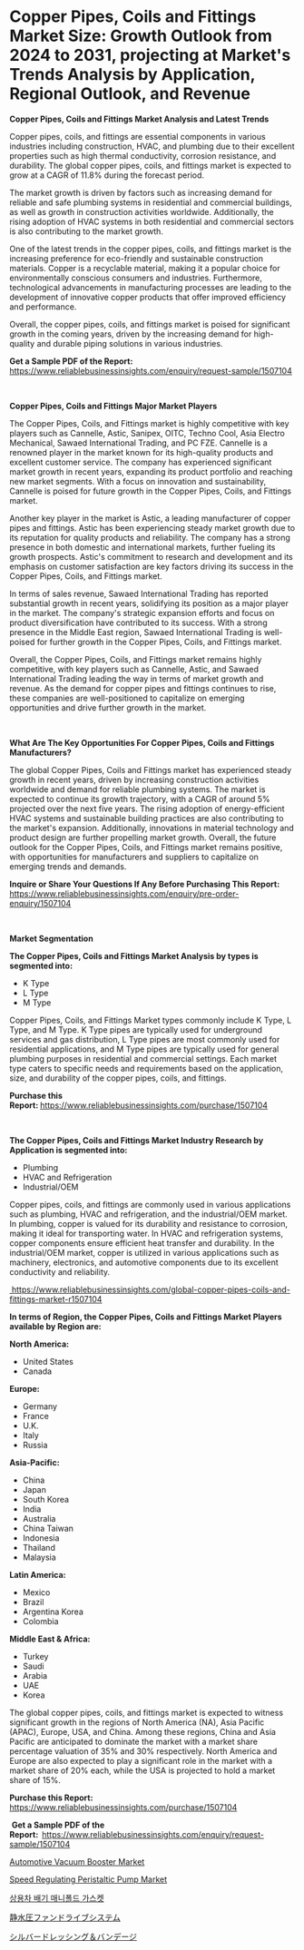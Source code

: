 <p><h1>Copper Pipes, Coils and Fittings Market Size: Growth Outlook from 2024 to 2031, projecting at Market's Trends Analysis by Application, Regional Outlook, and Revenue</h1></p><p><strong>Copper Pipes, Coils and Fittings Market Analysis and Latest Trends</strong></p>
<p><p>Copper pipes, coils, and fittings are essential components in various industries including construction, HVAC, and plumbing due to their excellent properties such as high thermal conductivity, corrosion resistance, and durability. The global copper pipes, coils, and fittings market is expected to grow at a CAGR of 11.8% during the forecast period.</p><p>The market growth is driven by factors such as increasing demand for reliable and safe plumbing systems in residential and commercial buildings, as well as growth in construction activities worldwide. Additionally, the rising adoption of HVAC systems in both residential and commercial sectors is also contributing to the market growth.</p><p>One of the latest trends in the copper pipes, coils, and fittings market is the increasing preference for eco-friendly and sustainable construction materials. Copper is a recyclable material, making it a popular choice for environmentally conscious consumers and industries. Furthermore, technological advancements in manufacturing processes are leading to the development of innovative copper products that offer improved efficiency and performance.</p><p>Overall, the copper pipes, coils, and fittings market is poised for significant growth in the coming years, driven by the increasing demand for high-quality and durable piping solutions in various industries.</p></p>
<p><strong>Get a Sample PDF of the Report:&nbsp;</strong> <a href="https://www.reliablebusinessinsights.com/enquiry/request-sample/1507104">https://www.reliablebusinessinsights.com/enquiry/request-sample/1507104</a></p>
<p>&nbsp;</p>
<p><strong>Copper Pipes, Coils and Fittings Major Market Players</strong></p>
<p><p>The Copper Pipes, Coils, and Fittings market is highly competitive with key players such as Cannelle, Astic, Sanipex, OITC, Techno Cool, Asia Electro Mechanical, Sawaed International Trading, and PC FZE. Cannelle is a renowned player in the market known for its high-quality products and excellent customer service. The company has experienced significant market growth in recent years, expanding its product portfolio and reaching new market segments. With a focus on innovation and sustainability, Cannelle is poised for future growth in the Copper Pipes, Coils, and Fittings market.</p><p>Another key player in the market is Astic, a leading manufacturer of copper pipes and fittings. Astic has been experiencing steady market growth due to its reputation for quality products and reliability. The company has a strong presence in both domestic and international markets, further fueling its growth prospects. Astic's commitment to research and development and its emphasis on customer satisfaction are key factors driving its success in the Copper Pipes, Coils, and Fittings market.</p><p>In terms of sales revenue, Sawaed International Trading has reported substantial growth in recent years, solidifying its position as a major player in the market. The company's strategic expansion efforts and focus on product diversification have contributed to its success. With a strong presence in the Middle East region, Sawaed International Trading is well-poised for further growth in the Copper Pipes, Coils, and Fittings market.</p><p>Overall, the Copper Pipes, Coils, and Fittings market remains highly competitive, with key players such as Cannelle, Astic, and Sawaed International Trading leading the way in terms of market growth and revenue. As the demand for copper pipes and fittings continues to rise, these companies are well-positioned to capitalize on emerging opportunities and drive further growth in the market.</p></p>
<p>&nbsp;</p>
<p><strong>What Are The Key Opportunities For Copper Pipes, Coils and Fittings Manufacturers?</strong></p>
<p><p>The global Copper Pipes, Coils and Fittings market has experienced steady growth in recent years, driven by increasing construction activities worldwide and demand for reliable plumbing systems. The market is expected to continue its growth trajectory, with a CAGR of around 5% projected over the next five years. The rising adoption of energy-efficient HVAC systems and sustainable building practices are also contributing to the market's expansion. Additionally, innovations in material technology and product design are further propelling market growth. Overall, the future outlook for the Copper Pipes, Coils, and Fittings market remains positive, with opportunities for manufacturers and suppliers to capitalize on emerging trends and demands.</p></p>
<p><strong>Inquire or Share Your Questions If Any Before Purchasing This Report:</strong> <a href="https://www.reliablebusinessinsights.com/enquiry/pre-order-enquiry/1507104">https://www.reliablebusinessinsights.com/enquiry/pre-order-enquiry/1507104</a></p>
<p>&nbsp;</p>
<p><strong>Market Segmentation</strong></p>
<p><strong>The Copper Pipes, Coils and Fittings Market Analysis by types is segmented into:</strong></p>
<p><ul><li>K Type</li><li>L Type</li><li>M Type</li></ul></p>
<p><p>Copper Pipes, Coils, and Fittings Market types commonly include K Type, L Type, and M Type. K Type pipes are typically used for underground services and gas distribution, L Type pipes are most commonly used for residential applications, and M Type pipes are typically used for general plumbing purposes in residential and commercial settings. Each market type caters to specific needs and requirements based on the application, size, and durability of the copper pipes, coils, and fittings.</p></p>
<p><strong>Purchase this Report:&nbsp;</strong><a href="https://www.reliablebusinessinsights.com/purchase/1507104">https://www.reliablebusinessinsights.com/purchase/1507104</a></p>
<p>&nbsp;</p>
<p><strong>The Copper Pipes, Coils and Fittings Market Industry Research by Application is segmented into:</strong></p>
<p><ul><li>Plumbing</li><li>HVAC and Refrigeration</li><li>Industrial/OEM</li></ul></p>
<p><p>Copper pipes, coils, and fittings are commonly used in various applications such as plumbing, HVAC and refrigeration, and the industrial/OEM market. In plumbing, copper is valued for its durability and resistance to corrosion, making it ideal for transporting water. In HVAC and refrigeration systems, copper components ensure efficient heat transfer and durability. In the industrial/OEM market, copper is utilized in various applications such as machinery, electronics, and automotive components due to its excellent conductivity and reliability.</p></p>
<p><a href="https://www.reliablebusinessinsights.com/global-copper-pipes-coils-and-fittings-market-r1507104">&nbsp;https://www.reliablebusinessinsights.com/global-copper-pipes-coils-and-fittings-market-r1507104</a></p>
<p><strong>In terms of Region, the Copper Pipes, Coils and Fittings Market Players available by Region are:</strong></p>
<p>
    <p> <strong> North America: </strong>
        <ul>
            <li>United States</li>
            <li>Canada</li>
        </ul>
        </p> 
    <p> <strong> Europe: </strong>
        <ul>
            <li>Germany</li>
            <li>France</li>
            <li>U.K.</li>
            <li>Italy</li>
            <li>Russia</li>
        </ul>
        </p> 
    <p> <strong> Asia-Pacific: </strong>
        <ul>
            <li>China</li>
            <li>Japan</li>
            <li>South Korea</li>
            <li>India</li>
            <li>Australia</li>
            <li>China Taiwan</li>
            <li>Indonesia</li>
            <li>Thailand</li>
            <li>Malaysia</li>
        </ul>
        </p> 
    <p> <strong> Latin America: </strong>
        <ul>
            <li>Mexico</li>
            <li>Brazil</li>
            <li>Argentina Korea</li>
            <li>Colombia</li>
        </ul>
        </p> 
    <p> <strong> Middle East & Africa: </strong>
        <ul>
            <li>Turkey</li>
            <li>Saudi</li>
            <li>Arabia</li>
            <li>UAE</li>
            <li>Korea</li>
        </ul>
    </p>
    </p>
<p><p>The global copper pipes, coils, and fittings market is expected to witness significant growth in the regions of North America (NA), Asia Pacific (APAC), Europe, USA, and China. Among these regions, China and Asia Pacific are anticipated to dominate the market with a market share percentage valuation of 35% and 30% respectively. North America and Europe are also expected to play a significant role in the market with a market share of 20% each, while the USA is projected to hold a market share of 15%.</p></p>
<p><strong>Purchase this Report: </strong><a href="https://www.reliablebusinessinsights.com/purchase/1507104">https://www.reliablebusinessinsights.com/purchase/1507104</a></p>
<p>&nbsp;<strong>Get a Sample PDF of the Report:&nbsp;&nbsp;</strong><a href="https://www.reliablebusinessinsights.com/enquiry/request-sample/1507104">https://www.reliablebusinessinsights.com/enquiry/request-sample/1507104</a></p>
<p><strong></strong></p>
<p><p><a href="https://github.com/AnnChovey2023/Market-Research-Report-List-1/blob/main/automotive-vacuum-booster-market.md">Automotive Vacuum Booster Market</a></p><p><a href="https://github.com/ZackaryHalvorson2023/Market-Research-Report-List-1/blob/main/speed-regulating-peristaltic-pump-market.md">Speed Regulating Peristaltic Pump Market</a></p><p><a href="https://github.com/johneahan44556754/Market-Research-Report-List-1/blob/main/248368885460.md">상용차 배기 매니폴드 가스켓</a></p><p><a href="https://github.com/ReganWisoky2023/Market-Research-Report-List-1/blob/main/641822493077.md">静水圧ファンドライブシステム</a></p><p><a href="https://github.com/cbigkbh02719/Market-Research-Report-List-2/blob/main/115450893076.md">シルバードレッシング＆バンデージ</a></p></p>